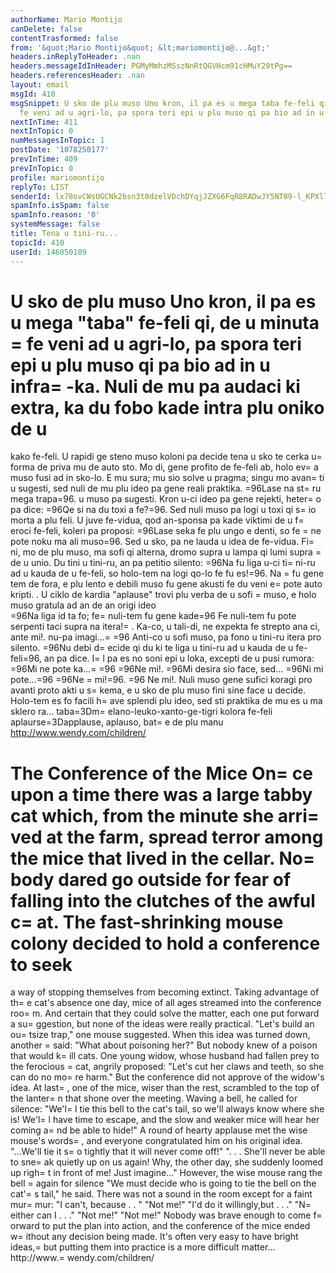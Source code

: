 ```yaml
---
authorName: Mario Montijo
canDelete: false
contentTrasformed: false
from: '&quot;Mario Montijo&quot; &lt;mariomontijo@...&gt;'
headers.inReplyToHeader: .nan
headers.messageIdInHeader: PGMyMmhzMSszNnRtQGVHcm91cHMuY29tPg==
headers.referencesHeader: .nan
layout: email
msgId: 410
msgSnippet: U sko de plu muso Uno kron, il pa es u mega taba fe-feli qi, de u minuta
  fe veni ad u agri-lo, pa spora teri epi u plu muso qi pa bio ad in u infra-ka. Nuli
nextInTime: 411
nextInTopic: 0
numMessagesInTopic: 1
postDate: '1078250177'
prevInTime: 409
prevInTopic: 0
profile: mariomontijo
replyTo: LIST
senderId: lx78ovCWsUGCNk2bsn3t0dzelVDchDYqjJZXG6FqR8RADwJY5NT89-l_KPXl7oKRZObsvc467DgHxteQO0MkjCNxpUlmXcIMd2aQjsPYMQ
spamInfo.isSpam: false
spamInfo.reason: '0'
systemMessage: false
title: Tena u tini-ru...
topicId: 410
userId: 146050109
---
```


U sko de plu muso
Uno kron, il pa es u mega "taba" fe-feli qi, de u minuta =
fe veni ad u 
agri-lo, pa spora teri epi u plu muso qi pa bio ad in u infra=
-ka. 
Nuli de mu pa audaci ki extra, ka du fobo kade intra plu oniko de u 
=
kako fe-feli.
U rapidi ge steno muso koloni pa decide tena u sko te cerka u=
 forma 
de priva mu de auto sto. Mo di, gene profito de fe-feli ab, holo ev=
a 
muso fusi ad in sko-lo. E mu sura; mu sio solve u pragma; singu mo 
avan=
ti u sugesti, sed nuli de mu plu ideo pa gene reali praktika.
=96Lase na st=
ru mega trapa=96. u muso pa sugesti. Kron u-ci ideo pa gene 
rejekti, heter=
o pa dice: =96Qe si na du toxi a fe?=96. Sed nuli muso pa 
logi u toxi qi s=
io morta a plu feli. U juve fe-vidua, qod an-sponsa 
pa kade viktimi de u f=
eroci fe-feli, koleri pa proposi: =96Lase seka fe 
plu ungo e denti, so fe =
ne pote noku ma ali muso=96. Sed u sko, pa ne 
lauda u idea de fe-vidua.
Fi=
ni, mo de plu muso, ma sofi qi alterna, dromo supra u lampa qi lumi 
supra =
de u unio. Du tini u tini-ru, an pa petitio silento: =96Na fu 
liga u-ci ti=
ni-ru ad u kauda de u fe-feli, so holo-tem na logi qo-lo 
fe fu es!=96. Na =
fu gene tem de fora, e plu lento e debili muso fu gene 
akusti fe du veni e=
 pote auto kripti. .
U ciklo de kardia "aplause" trovi plu verba de u sofi =
muso, e holo 
muso gratula ad an de an origi ideo  
=96Na liga id ta fo; fe=
 nuli-tem fu gene kade=96
Fe nuli-tem fu pote serpenti taci supra na itera!=
. Ka-co, u tali-di, 
ne expekta fe strepto ana ci, ante mi!. nu-pa imagi...=
=96
Anti-co u sofi muso, pa fono u tini-ru itera pro silento. =96Nu debi 
d=
ecide qi du ki te liga u tini-ru ad u kauda de u fe-feli=96, an pa 
dice. I=
l pa es no soni epi u loka, excepti de u pusi rumora: =96Mi ne 
pote ka...=
=96
=96Ne mi!. =96Mi desira sio face, sed... =96Ni mi pote...=96     =96Ne =
mi!=96.  =96
Ne mi!.
Nuli muso gene sufici koragi pro avanti proto akti u s=
kema, e u sko 
de plu muso fini sine face u decide. Holo-tem es fo facili h=
ave 
splendi plu ideo, sed sti praktika de mu es u ma sklero ra...
taba=3Dm=
elano-leuko-xanto-ge-tigri kolora fe-feli
aplaurse=3Dapplause, aplauso, bat=
e de plu manu
http://www.wendy.com/children/

The Conference of the Mice
On=
ce upon a time there was a large tabby cat which, from the minute 
she arri=
ved at the farm, spread terror among the mice that lived in 
the cellar. No=
body dared go outside for fear of falling into the 
clutches of the awful c=
at. 
The fast-shrinking mouse colony decided to hold a conference to seek 
=
a way of stopping themselves from becoming extinct. Taking advantage 
of th=
e cat's absence one day, mice of all ages streamed into the 
conference roo=
m. And certain that they could solve the matter, each 
one put forward a su=
ggestion, but none of the ideas were really 
practical. 
"Let's build an ou=
tsize trap," one mouse suggested. When this idea 
was turned down, another =
said: "What about poisoning her?" But nobody 
knew of a poison that would k=
ill cats. One young widow, whose husband 
had fallen prey to the ferocious =
cat, angrily proposed: "Let's cut 
her claws and teeth, so she can do no mo=
re harm." But the conference 
did not approve of the widow's idea. 
At last=
, one of the mice, wiser than the rest, scrambled to the top 
of the lanter=
n that shone over the meeting. Waving a bell, he called 
for silence: "We'l=
l tie this bell to the cat's tail, so we'll always 
know where she is! We'l=
l have time to escape, and the slow and weaker 
mice will hear her coming a=
nd be able to hide!" 
A round of hearty applause met the wise mouse's words=
, and everyone 
congratulated him on his original idea. 
"...We'll tie it s=
o tightly that it will never come off!" 
". . . She'll never be able to sne=
ak quietly up on us again! Why, the 
other day, she suddenly loomed up righ=
t in front of me! Just 
imagine..." 
However, the wise mouse rang the bell =
again for silence "We must 
decide who is going to tie the bell on the cat'=
s tail," he said. 
There was not a sound in the room except for a faint mur=
mur: "I 
can't, because . . " 
"Not me!" "I'd do it willingly,but . . ." "N=
either can I . . ." "Not 
me!" "Not me!" 
Nobody was brave enough to come f=
orward to put the plan into action, 
and the conference of the mice ended w=
ithout any decision being made. 
It's often very easy to have bright ideas,=
 but putting them into 
practice is a more difficult matter... 
http://www.=
wendy.com/children/




